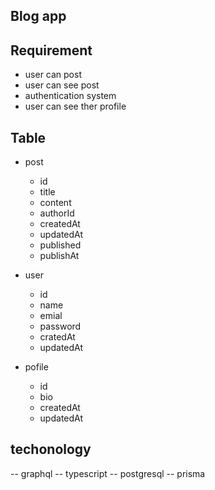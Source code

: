 ## Blog app

## Requirement

- user can post
- user can see post
- authentication system
- user can see ther profile

## Table

- post

  - id
  - title
  - content
  - authorId
  - createdAt
  - updatedAt
  - published
  - publishAt

- user

  - id
  - name
  - emial
  - password
  - cratedAt
  - updatedAt

- pofile
  - id
  - bio
  - createdAt
  - updatedAt

## techonology

-- graphql
-- typescript
-- postgresql
-- prisma
